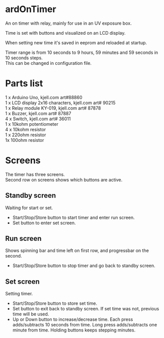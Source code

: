 # ardOnTimer
An on timer with relay, mainly for use in an UV exposure box.  

Time is set with buttons and visualized on an LCD display.  

When setting new time it's saved in eeprom and reloaded at startup.  

Timer range is from 10 seconds to 9 hours, 59 minutes and 59 seconds in 10 seconds steps.  
This can be changed in configuration file.  

Parts list
==========
1 x Arduino Uno, kjell.com art#88860  
1 x LCD display 2x16 characters, kjell.com art# 90215  
1 x Relay module KY-019, kjell.com art# 87878  
1 x Buzzer, kjell.com art# 87887  
4 x Switch, kjell.com art# 36011  
1 x 10kohm potentiometer  
4 x 10kohm resistor  
1 x 220ohm resistor  
1x 100ohm resistor  

Screens
==========
The timer has three screens.  
Second row on screens shows which buttons are active.  

Standby screen
----------
Waiting for start or set.  

 * Start/Stop/Store button to start timer and enter run screen.  
 * Set button to enter set screen.  

Run screen
----------
Shows spinning bar and time left on first row, and progressbar on the second.  

 * Start/Stop/Store button to stop timer and go back to standby screen.  

Set screen
----------
Setting timer.  

* Start/Stop/Store button to store set time.  
* Set button to exit back to standby screen. If set time was not, previous time will be used.  
* Up or Down button to increase/decrease time. Each press adds/subtracts 10 seconds from time. Long press adds/subtracts one minute from time. Holding buttons keeps stepping minutes.  

